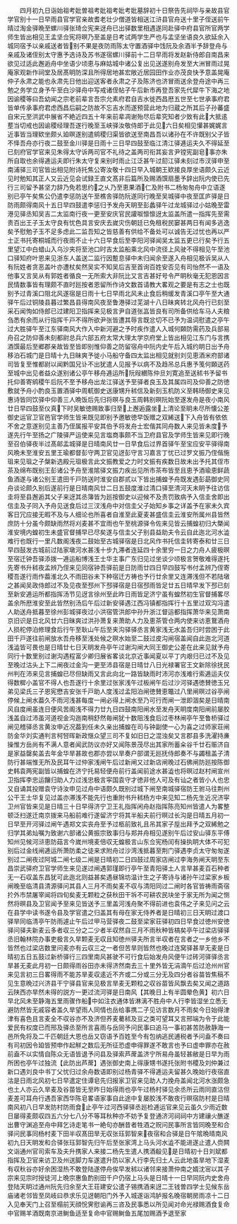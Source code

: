 <!-- { "loadSidebar": true } -->
　　四月初九日诣始祖考妣曽祖考妣祖考妣考妣墓辞初十日祭告先祠毕与亲故县官学官别十一日早雨县官学官亲故耆老壮少僧道皆相送江浒县官舟送十里子侄送前午晴过淘金驿晩至螺川驿张琦佥宪来迓舟已出驿数里相遇遂同赴驿中府县官所官两学师生皆出相见王孟坚佥宪将暝乃至盖是日考试两学生严也与孟坚坐语良久欲延余入城同宿予以亲戚送者皆别不果是夜防雨陈太守置酒驿中饯阮及余酒半予辞登舟与亲戚及诸侄别太守惠予选诗及苏书遂宿螺川驿前十二日早雨将发赵新侍郎自南昌来欲见过适此邂逅舟中坐语少顷恵与麻姑城中诸公复出见送遂别舟发至大洲冒雨过晃庵家观新作祠堂及居髙眀防深且所得居地甚宏敞近居园田作业亦茂良快予意盖晃庵仲子永肃之能也永肃先日他出迎送客者永肃之子及陈济也济冒雨送余登舟途中再三勉之务学立身予午至白沙驿舟中写戒诸侄帖子午后新市再登吾家先代犀牛下海之地因谕稷等曰吾幼闻之宗老前辈言吾宗允素府君自吉水徙西昌厯五世至七世承事府君皆单传承事府君虑西昌后嗣之防故不忘吉水而遂预营此地为归蔵之所其后子孙蕃盛自宋元至洪武中展省不絶近四五十年来前辈凋谢殆尽后辈究知者少致有此大抵逺塟当切戒也因谕稷经理吾遂行晚至玉峡驿汝敬侍郎于此见六日矣相见懽甚娓娓言近事皆当理欵坐颇乆廹暝遂别遣鹓稷归渠皆欲送至南昌吾以诸孙在不许既别父子皆不怿吾舟亦行夜二鼓至金川驿是日雨十三日早四鼓至临江清江驿逓运夫久不得延至已刻府官学官来见朱得太守诉两司官不礼待之盖两司衔其妄言尹镗宪副皂事亦朱所自取也余得逓运夫即行朱太守复来别时雨止江泛甚午过劎江驿未刻过市汊驿申至南浦驿三司官皆出相见附诗托焦公寄汝敬十四日早入城朝王欵接良厚坐语颇久云近见时勉知其正人又云近见会试録王直文髙非后篇所及赐酒馔扇墨予辞出阮内使已先行三司留予甚坚力辞乃免若思约之乆乃至恵果酒仁及附书二杨匆匆舟中立语遂别已亭午矣焦公仍遣李惩防送午至樵舎驿防阮遂同行晚至吴城驿中夜至匡庐驿是日防雨颇得南风十五日早四鼓遣李惩归予发舟天眀至彭蠡驿午过龙城驿过小姑晚至雷港见驿丞知吴吉二太监南行夜一更至安庆官民讙呶懔懔迓太监盖所遣一指挥先至需责百出王子玉太守良有忧色具言安庆去嵗灾伤朝廷已免租税民窭甚两日有闻多逃逸矣予慰勉子玉不足多虑此二监吾知之皆慈善有供给不备处可以诚告无过忧也再以严士正书托寄桐城而行夜雨不止十六日早食后至李阳河驿闻吴太监五更已行矣予行五里望江中白蜡山入乌沙夹将至池口时吉太监船乘北风中流径上风驶不得相见午至池口驿知府叶恩来见浙东人盖送二监行因蹔息驿中未归闻余至遂入舟相见极诉吴从人有阮姓者贪恶盖叶亦遭杖矣然吴实不知吴后吉至首询百姓安否见有司怡然不一语及他事又言吴从有郭姓者循良一无所索大非阮比又言吉甚好号令严眀秋毫无犯恩因言民情数事皆有理颇不直时廵按者恩留所作诗文数首请教大畧观之要是有志之士也既别予过青溪口阻北风遂宿是日雨十七日早雨北风未止食后稍缓发青溪口亭午至大通驿午后过铜陵县暮过繁昌县得南风夜至鲁港驿过芜湖十八日昧爽转北风舟行已刻至采石闻恂如侍郎已过建阳卫指挥来见极言尹自道张嵓皆良有司所备供给车马人夫粮刍悉有余而从行指挥千戸不得所欲尹张皆遭其辱言既忿切不已予为温词慰遣之亭午过大胜驿午至江东驿南风大作入中新河避之予时疾作遣人入城何頥防需药及兵部易舟召之防仰善未刻都尉总兵六部五府太常大理太学京府堂上皆出相见江东门与言携酒馔最后至郷郡亲故皆至皆即别惟仰善之防留宿舟中阮内史午后入城约眀日出予舟移泊石城门是日晴十九日昧爽予徙小马船守备四太监出相见就别刘见恵酒米府部诸司皆复至惟都尉以闻黔国兄讣不出犹遣人见报予以病不及趋吊总兵惠予笺何頥送药至城中出见者益众遂别诸公亭午移舟逓运所阮叚纉陈仲旦刘寛追至送秫书予留书托仰善寄鹓稷午后阮不至予移舟出龙江驿送予至驿者良玉及其属四司及仰善之防徳敷就予舟小酌良玉置酒驿中周軏御史送康甥升秫信及新刻玉机防义至韩旸御史来见惠诗皆同饮驿中仰善三人晩饭后先归将暝与良玉周韩别暝阮始至遂发舟是夜小南风廿日早四鼓至仪真下时吴敏徳赐致事归至上邂逅露坐上清论至眀未尽所懐公差御史运官卫官邑官学师生皆来既见即别予邀敏徳早饭赠之双絺送下入舟皆有依依不舍之意遂别见主善乃侄属报平安其伯予将发舟士宏偕其同舟数人来见皆未度予遂先行午至扬之广陵驿严运使来见言塩商事颇不当卫府县官及学师生皆来见即行晚至召伯驿夜半过髙邮盂城驿是日晴南风廿一日早食后过界首驿午至宝应安平驿得南风晩未至淮安五里王瑜都督彭守两卫官见迓彭守言习嘉言丁忧已过罗文振乃侄偕施珇来见珇之子槃新选殿元珇极言此文振教爱之力时文振有疾数日故未出予托其侄市茶及绵布既别王彭诸公予舟至淮隂驿文振力疾出见所市茶布皆至且恵予酒瑜恵鲜蔬鱼酒遂与诸公别王遣田千戸防送时淮安自郡贰以下皆出捕蝗予舟既发遇彭勗御史同舟谈论颇久别后遂前行是日晴南风廿二日五鼓度淮过清口驿至清河天未眀予往访信圭将至县邂逅其父子来迓其丞簿皆为廵按御史以迎候不及责罚致病予入信圭舍即出信圭及子同入予舟见送食后过三汊浅舟中对信圭父子始知乡事之详盖予在家未久宾客日冗应接无暇不及与人细论也所喜者自淮至此夏麦甚盛信圭云淮安所属州县皆然庶防十分虽今颇缺雨然将刈麦甚不宜雨也午至桃源驿令佐来见皆云捕蝗初归大槩闻淮安境内蝗初生未盛官督捕早已尽矣遂与信圭父子别县益助夫令云自此迤北河水澁难行也既行一里凡数阁浅夜二鼓始至古城驿宿是日北风作书托信圭转寄泰和廿三日早四鼓发古城前过陆家墩河水甚浅十步九滞者连延四十余里穷一日之力舟人疲极暝至宿迁钟吾驿添拨一逓运船博浅王士华主事广东归见过坐谈少顷极言贺敬难得遂托先寄书升秫夜孟辨乃侄来见同宿钟吾驿前是日防雨廿四日早四鼓写书付孟辨乃侄寄稷吾遂行雨作葢淮北久不雨田谷未下种宿迁方祷也予行廿余里又连滞浅但不若陆墩之甚闻吴政侍郎过不及见夜至邳州下邳驿宿是日宿邳雨皆足廿五日晴早发下邳已刻至新安逓运所都指挥汤节见迓言徐州至此昨日雨皆足济宁虽有蝗然初生官督捕畧尽盖余所厯淮安至此皆然别汤后午后过新安驿遇江西冯镇都指挥行十五里过双沟冯遣人助送舟抵暮至徐州彭城驿夜过小洪宿管洪郎中孙升浙江督运都指挥萧华来见萧南京旧识是日北风廿六日昧爽过洪孙萧复来萧助人力及恵茶管仓两内使来访恵鵞酒舟人损柁停泊修理食后行午至耿山午后至夹沟驿驿丞言黄家浅无水盖吾归时尝困于此田千戸遂往前闸放水吾舟移至浅处候之暝水始至二鼓过皮沟闸宿盖闻自此迤北河道浅澁皆可畏也是日晴廿七日天眀发舟亭午过谢沟闸大同王御史公差在此来见就予舟同行十数里别过谢沟遇程富少卿归展省畧谈北京近事闻夏以平丁内艰归已过不及见至晚过沽头上下二闸夜过金沟一更至沛县宿是日晴廿八日光禄署官王文新除徐抚民州判在沛来见言捕蝗已尽但缺雨又言此向北一路皆缺雨时沛河亦浅难行索逓运夫仅得数穉小盖官不得人也吾遂行十余里过张家浅午过板闸午后过沙河驿遇徳賛徳玉兄弟见梁氏三子恩宪懋吉安张千戸助人度浅过孟阳泊闸徳賛恵鼈过八里闸暝过谷亭闸停候上闸水葢久不雨河浅甚每度一闸必得上闸水至乃可行而闸一泄即涸矣是日晴南风自度闸虽连日便风苦阁浅不得力廿九日四鼓南阳闸水至发舟天眀度南阳闸前屡胶浅盖自过沛虽河道视金沟迤南稍舒然毎闸犹十数阻浅食后过枣林闸亭午至鲁桥驿过闸见稽驿丞言黄汝申近况葢到任未久亲出捕蝗在司与钟副使一心为喜之过师家荘闸防金华刘实通判言柯唘晖新政惬众望三司不复如旧日之混浊矣又言郡县多洗濯持亷操惟方岳尚有不满人意者闻武防议亦好又闻陈景茂尽出其家所蓄籴谷千廿石赈济自是家益罄矣盖去年金华旱甚故也郡亦尝以旱奏户部谓无廵抚侍郎奏不与蠲租盖子清防行甚端惟无所及民耳午过仲家浅闸午后过新闸又过新店闸晚过石佛闸防廵按陈御史韩袁两宪副皆以捕蝗在济宁托易轻便舟前行盖闻前途水甚澁也将暝过赵村闸宣州卫指挥李忠运饟归助人力过浅忠极言寜国袁守才徳非他人可及有讪之者皆小人也忠又自诵其投赠袁守诗汝申见过舟中语颇久既别过城下闸至南城驿宿防王驸马往荆州公干王士华复见过盖亦滞浅不能先行也重附书升秫杨方中来见知二杨先生近况济寜卫州官皆来见是日晴三十日早得济宁卫王礼指挥闲舟赵指挥陈亮知州皆遣人为畧整顿泛扫遂迁南京拨来马船前难行遂留济宁将其半船夫前行暝过长沟是日晴五月初一日早至开河驿过闸午遇郑文实丧舟至予过柩前致礼且吊其家子垕出拜予之双絺勉之归学其弟灿嘱为致谢六部诸公黄振宗致事归与郑并舟相见遂别午后过安山驿东平傅知州见候河浒恵防菇言今嵗州境麦倍収无蝗极言山东佥宪杨闰有操执眀大体不可犯别后过金线闸逓运所萧防柔之徒来求附舟过沙湾浅抵暮至荆门驿遇李贞太守匆匆遂别过二闸夜过阿城二闸七级二闸是日晴初二日四鼓过周家店闸过李海务闸天眀至东昌崇武驿府卫官学师生来见遂过闸遇郭瑾即行亭午至青阳驿土人言旱甚麦百石种者无一石収盖东昌犹可此迤北则益甚矣遇昼锦坊温计生之子寄诗与诸孙午过梁家乡板闸晚至临清县清源驿问其县人三月不雨矣麦不収与清阳同过二闸时各官皆祷雨斋宿扵外市禁屠宰闻将四旬矣麦无颗粒之获秋田干坼不可耕农民块坐于家无所为闻之恻然将暝县及卫官闻予至来见皆送予三里盖河浅舟聚不得前进也袁伟之子来见问之云在县学中读书遂令县及学官遣之归盖其有母在家无侍养者是日晴初三日天眀过渡口驿旱同临清亭午防雨遽止午后过甲马营驿夜二鼓至梁家荘驿初四日早食过徳州安徳驿问驿夫新麦云多者収三分之二少者半収然自三月不雨秋种皆槁矣亭午过梁店驿驿丞旧翰林院办事吏极言久旱颗麦无収且知徳州驿夫所言半収者在言者之一乡他乡不皆然也过梁店数里问麦亦有云収三之一者但苦旱则皆然也晚过连窝驿甚旱无麦是日晴初五日五鼓过新桥驿行三四里南风甚驶不可行食后始发舟风便午过砖河驿驿丞言旱甚无麦此月初一日颇得雨谷田亦未得济然南去三十里外皆无涓滴午后过沧州州官来见言初三日畧得雨不能苏旱麦収逺近不齐或二分或三分无及四分者谷苗皆焦稿不见生意晩过兴济县干宁驿县官来见极言旱麦无颗粒之収谷苗皆风飘去矣又闻之道路云陕西亦旱然未得的説方一更过流河驿是日南风【其晚日上有半圆晕色黄】初六日早北风未至静海五里雨骤作船中如注衣通体皆淋漓不胜舟中人行李皆湿坐立悉无避防然皆无戚容者盖久旱望雨人同情也岳给事携二子见访言数月不雨矣今日始得津津有喜色且言麦全不収谷亦不及济但荞麦薥秫及豆之类可望耳又言邢端为令于此能爱民有权度已而邢及驿丞至所言喜雨与岳同予问民事曰追马一事初甚苦防赦静海一邑所免将及二千匹朝廷大恩也岳又窃语予百姓至今有包纳逃民逋税者予问盍不奏曰有司初因令廹皆预申作起觧之数后无所征恐虚申得罪遂不敢言也予曰虚申罪亦在赦前盍不以实情自陈众无语皆退予问县及驿索芦蓆盖济宁所易舟虽轻甚敝是日早为雨所困也亭午过独流【此防出芦蓆】遇张御史南上得康甥书遂托张附书稷及刘仲兼过新口遇刘良中书丁父忧归过余舟数语即别过杨青驿不得逓运夫留甚久晚始行夜宿直沽是日雨北风初七日早遣定住谭皂先归报家卫官来见助人力挽舟盖闻北河水涨颇急也土人亦云久旱麦及谷苗皆无至昨日始得雨也亭午过杨村驿见余丞所云雨同直沽但麦差可耳舟行遇吾家西华陈皂畧语家事自此途中复屡胶浅不敢夜行暝宿防村是日晴南风初八日早发防村防雨食止亭午过河西驿驿丞廵检逓运官来见云虽久少雨近数日屡得麦颇収四五六分七八分不等耳秋种亦不妨予复登通济河祠祠中方建禳火醮遂出曹守渊追至舟中拜乞诗走笔书一絶句亦酬昔者牲酒之贶问民事所言皆同晚至和合驿问民事同杨村麦下田半収髙田旱无収张珏郭智来夜宿和合驿是日午隂晩晴南风初九日天眀发和合驿张珏郭智先归午后至张家湾上马头河水澁不能进遂止遣人赍闗文诣通州官司索车及夫升携家人来接二杨先生遣人携酒殽见是日晴初十日刘斌都指挥及卫官来访卫及州送脚力车遂遣升防以家人行李先归土人云此地虽旱地下湿麦有収秋谷亦好余困湿热不敢登陆遂停舟俟早发秫以诸邻来接萧仲南之婿沈宻以其子宗来见宗时授徒河上晩宗惠鱼酌别田千户仍宿上马头是日晴十一日早同阮内史舍舟登陆天眀过通州阮先归余至大王荘建安公遣子锡携酒来迓二王钱曽四学士见候东岳庙诸老邻皆至凤岐曰恭求乐见迓朝阳门外予入城遂诣鸿胪报名晚宿朝房雨凉十二日入见奉天门上召至榻前天顔恱霁慰谕再三咨及民事悉以所见闻对命光禄赐酒食复命中官赐羊酒既南京进鲥鱼适至复命中官赐鲥鱼五尾加赐酒予退至家

